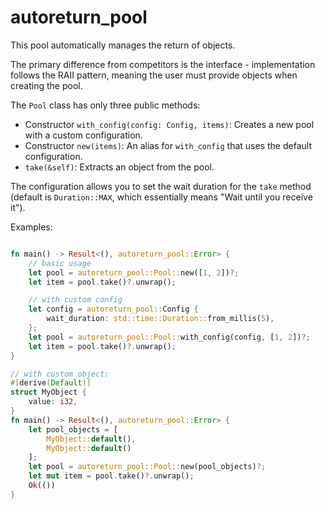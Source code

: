 # autoreturn_pool

This pool automatically manages the return of objects.

The primary difference from competitors is the interface - implementation follows the RAII pattern, meaning the user must provide objects when creating the pool.

The `Pool` class has only three public methods:
- Constructor `with_config(config: Config, items)`: Creates a new pool with a custom configuration.
- Constructor `new(items)`: An alias for `with_config` that uses the default configuration.
- `take(&self)`: Extracts an object from the pool.

The configuration allows you to set the wait duration for the `take` method (default is `Duration::MAX`, which essentially means "Wait until you receive it").


Examples:
```rust

fn main() -> Result<(), autoreturn_pool::Error> {
    // basic usage
    let pool = autoreturn_pool::Pool::new([1, 2])?;
    let item = pool.take()?.unwrap();

    // with custom config
    let config = autoreturn_pool::Config {
        wait_duration: std::time::Duration::from_millis(5),
    };
    let pool = autoreturn_pool::Pool::with_config(config, [1, 2])?;
    let item = pool.take()?.unwrap();
}
```

```rust
// with custom object:
#[derive(Default)]
struct MyObject {
    value: i32,
}
fn main() -> Result<(), autoreturn_pool::Error> {
    let pool_objects = [
        MyObject::default(),
        MyObject::default()
    ];
    let pool = autoreturn_pool::Pool::new(pool_objects)?;
    let mut item = pool.take()?.unwrap();
    Ok(())
}
```
